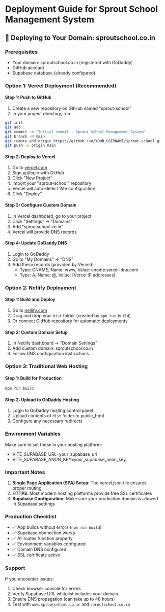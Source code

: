 # Deployment Guide for Sprout School Management System

## 🚀 Deploying to Your Domain: sproutschool.co.in

### Prerequisites
- Your domain: sproutschool.co.in (registered with GoDaddy)
- GitHub account
- Supabase database (already configured)

### Option 1: Vercel Deployment (Recommended)

#### Step 1: Push to GitHub
1. Create a new repository on GitHub named "sprout-school"
2. In your project directory, run:
```bash
git init
git add .
git commit -m "Initial commit - Sprout School Management System"
git branch -M main
git remote add origin https://github.com/YOUR_USERNAME/sprout-school.git
git push -u origin main
```

#### Step 2: Deploy to Vercel
1. Go to [vercel.com](https://vercel.com)
2. Sign up/login with GitHub
3. Click "New Project"
4. Import your "sprout-school" repository
5. Vercel will auto-detect Vite configuration
6. Click "Deploy"

#### Step 3: Configure Custom Domain
1. In Vercel dashboard, go to your project
2. Click "Settings" → "Domains"
3. Add "sproutschool.co.in"
4. Vercel will provide DNS records

#### Step 4: Update GoDaddy DNS
1. Login to GoDaddy
2. Go to "My Domains" → "DNS"
3. Add these records (provided by Vercel):
   - Type: CNAME, Name: www, Value: cname.vercel-dns.com
   - Type: A, Name: @, Value: [Vercel IP addresses]

### Option 2: Netlify Deployment

#### Step 1: Build and Deploy
1. Go to [netlify.com](https://netlify.com)
2. Drag and drop your `dist` folder (created by `npm run build`)
3. Or connect GitHub repository for automatic deployments

#### Step 2: Custom Domain Setup
1. In Netlify dashboard → "Domain Settings"
2. Add custom domain: sproutschool.co.in
3. Follow DNS configuration instructions

### Option 3: Traditional Web Hosting

#### Step 1: Build for Production
```bash
npm run build
```

#### Step 2: Upload to GoDaddy Hosting
1. Login to GoDaddy hosting control panel
2. Upload contents of `dist` folder to public_html
3. Configure any necessary redirects

### Environment Variables
Make sure to set these in your hosting platform:
- VITE_SUPABASE_URL=your_supabase_url
- VITE_SUPABASE_ANON_KEY=your_supabase_anon_key

### Important Notes
1. **Single Page Application (SPA) Setup**: The vercel.json file ensures proper routing
2. **HTTPS**: Most modern hosting platforms provide free SSL certificates
3. **Supabase Configuration**: Make sure your production domain is allowed in Supabase settings

### Production Checklist
- ✅ App builds without errors (`npm run build`)
- ✅ Supabase connection works
- ✅ All routes function properly
- ✅ Environment variables configured
- ✅ Domain DNS configured
- ✅ SSL certificate active

### Support
If you encounter issues:
1. Check browser console for errors
2. Verify Supabase URL whitelist includes your domain
3. Ensure DNS propagation (can take up to 48 hours)
4. Test with `www.sproutschool.co.in` and `sproutschool.co.in`
